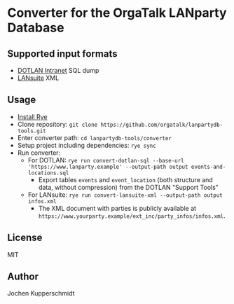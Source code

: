# Converter for the OrgaTalk LANparty Database


## Supported input formats

* [DOTLAN Intranet](https://intranet.dotlan.net/) SQL dump
* [LANsuite](https://github.com/lansuite/lansuite) XML


## Usage

* [Install Rye](https://rye-up.com/guide/installation/)
* Clone repository: `git clone https://github.com/orgatalk/lanpartydb-tools.git`
* Enter converter path: `cd lanpartydb-tools/converter`
* Setup project including dependencies: `rye sync`
* Run converter:
  * For DOTLAN: `rye run convert-dotlan-sql --base-url 'https://www.lanparty.example' --output-path output events-and-locations.sql`
    * Export tables `events` and `event_location` (both structure and
      data, without compression) from the DOTLAN "Support Tools"
  * For LANsuite: `rye run convert-lansuite-xml --output-path output infos.xml`
    * The XML document with parties is publicly available at
      `https://www.yourparty.example/ext_inc/party_infos/infos.xml`.


## License

MIT


## Author

Jochen Kupperschmidt
